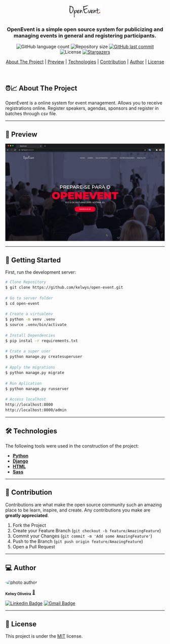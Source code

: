 

<div align="center">
  <img alt="logo"  src="evento/static/img/logo-dark.png">
</div>


<h3 align="center">
    OpenEvent is a simple open source system for publicizing and managing events in general and registering participants.
</h3>

<p align="center">
  <img alt="GitHub language count" src="https://img.shields.io/github/languages/count/kelwys/open-event?color=%2304D361">

  <img alt="Repository size" src="https://img.shields.io/github/repo-size/kelwys/open-event">
  
  <a href="https://github.com/kelwys/open-event/commits/master">
    <img alt="GitHub last commit" src="https://img.shields.io/github/last-commit/kelwys/open-event">
  </a>
    
   <img alt="License" src="https://img.shields.io/badge/license-MIT-brightgreen">
   <a href="https://github.com/kelwys/open-event/stargazers">
    <img alt="Stargazers" src="https://img.shields.io/github/stars/kelwys/open-event?style=social">
  </a>
</p>

<p align="center">
  <a href="#about-the-project">About The Project</a> |
  <a href="#preview">Preview</a> |
  <a href="#technologies">Technologies</a> | 
  <a href="#contribution">Contribution</a> | 
  <a href="#author">Author</a> | 
  <a href="#license">License</a>
</p>

</br>


<h2 id="about-the-project" > ⏰📈 About The Project </h2>

OpenEvent is a online system for event management. Allows you to receive registrations online. Register speakers, agendas, sponsors and register in batches through csv file.


---

<h2 id="preview" >🎨  Preview </h2>

![moveit gif](./evento/static/img/gif-open-event.gif)

---

## 🚀 Getting Started

First, run the development server:

```bash
# Clone Repository
$ git clone https://github.com/kelwys/open-event.git

# Go to server folder
$ cd open-event

# Create a virtualenv
$ python -m venv .venv
$ source .venv/bin/activate

# Install Dependencies
$ pip instal -r requirements.txt

# Crate a super user
$ python manage.py createsuperuser

# Apply the migrations
$ python manage.py migrate

# Run Aplication
$ python manage.py runserver

# Access localhost
http://localhost:8000
http://localhost:8000/admin
```
---


<h2 id="technologies"> 🛠 Technologies </h2>

The following tools were used in the construction of the project:

- **[Python](https://www.python.org/)**
- **[Django](https://docs.djangoproject.com/en/3.2/)**
- **[HTML](hhttps://en.wikipedia.org/wiki/HTML)**
- **[Sass](https://sass-lang.com/guide)**

---

<h2 id="contribution"> 💪 Contribution </h2>

Contributions are what make the open source community such an amazing place to be learn, inspire, and create. Any contributions you make are **greatly appreciated**.

1. Fork the Project
2. Create your Feature Branch (`git checkout -b feature/AmazingFeature`)
3. Commit your Changes (`git commit -m 'Add some AmazingFeature'`)
4. Push to the Branch (`git push origin feature/AmazingFeature`)
5. Open a Pull Request

---

<h2 id="author"> 💻 Author </h2>

<img style="border-radius: 50% !important;" src="https://kelwys.github.io/images/avatar.png" width="100px;" alt="photo author"/>

 <sub><b>Kelwy Oliveira</b></sub></a> <a href="https://www.linkedin.com/in/kelwyoliveira/" title="kelwy`s linkedin">🚀</a>
 <br />

[![Linkedin Badge](https://img.shields.io/badge/-Kelwy-1692B4?style=for-the-badge&logo=Linkedin&logoColor=white&link=https://www.linkedin.com/in/kelwyoliveira/)](https://www.linkedin.com/in/kelwyoliveira/) 
[![Gmail Badge](https://img.shields.io/badge/-kelwyduarte@gmail.com-4682B4?style=for-the-badge&logo=Gmail&logoColor=white&link=mailto:kelwyduarte@gmail.com)](mailto:kelwyduarte@gmail.com)

---

<h2 id="license"> 📝 License </h2>

This project is under the [MIT](./LICENSE) license.

